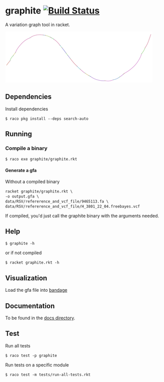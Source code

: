 # graphite [![Build Status](https://travis-ci.org/stchang/graph.svg?branch=master)](https://travis-ci.org/stchang/graph)

A variation graph tool in racket.

![rsv image](docs/images/rsv.png)

## Dependencies
Install dependencies

```
$ raco pkg install --deps search-auto
```

## Running

### Compile a binary

```
$ raco exe graphite/graphite.rkt
```

#### Generate a gfa
Without a compiled binary
```
racket graphite/graphite.rkt \
-o output.gfa \
data/RSV/refererence_and_vcf_file/9465113.fa \
data/RSV/refererence_and_vcf_file/H_3801_22_04.freebayes.vcf
```

If compiled, you'd just call the graphite binary with the arguments needed.

## Help

```
$ graphite -h
```

or if not compiled
```
$ racket graphite.rkt -h
```

## Visualization
Load the gfa file into [bandage](https://rrwick.github.io/Bandage)


## Documentation

To be found in the [docs directory](/docs).


## Test
Run all tests
```
$ raco test -p graphite
```

Run tests on a specific module
```
$ raco test -m tests/run-all-tests.rkt
```

